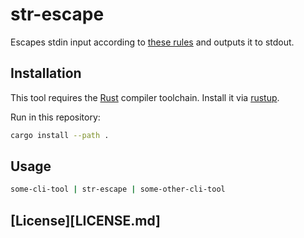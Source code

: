 # str-escape

Escapes stdin input according to [these rules](https://doc.rust-lang.org/std/primitive.char.html#method.escape_default) and outputs it to stdout.

## Installation

This tool requires the [Rust](https://www.rust-lang.org) compiler toolchain. Install it via [rustup](https://rustup.rs).

Run in this repository:
```sh
cargo install --path .
```

## Usage

```sh
some-cli-tool | str-escape | some-other-cli-tool
```

## [License][LICENSE.md]
